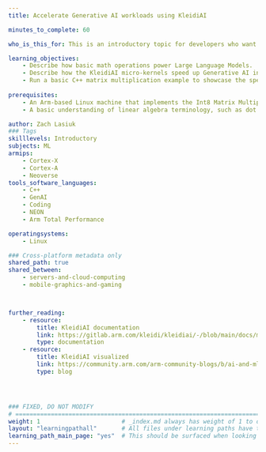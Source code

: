 ```yaml
---
title: Accelerate Generative AI workloads using KleidiAI 

minutes_to_complete: 60

who_is_this_for: This is an introductory topic for developers who want to learn how to use KleidiAI to accelerate the execution of Generative AI workloads on hardware.

learning_objectives: 
    - Describe how basic math operations power Large Language Models.
    - Describe how the KleidiAI micro-kernels speed up Generative AI inference performance.
    - Run a basic C++ matrix multiplication example to showcase the speedup that KleidiAI micro-kernels can deliver.
    
prerequisites:
    - An Arm-based Linux machine that implements the Int8 Matrix Multiplication (*i8mm*) architecture feature. The example in this Learning Path is run on an AWS Graviton 3 instance. Instructions on setting up an Arm-based server are [found here](https://learn.arm.com/learning-paths/servers-and-cloud-computing/csp/aws/).
    - A basic understanding of linear algebra terminology, such as dot product and matrix multiplication.

author: Zach Lasiuk
### Tags
skilllevels: Introductory 
subjects: ML
armips:
    - Cortex-X
    - Cortex-A
    - Neoverse
tools_software_languages:
    - C++
    - GenAI
    - Coding
    - NEON
    - Arm Total Performance

operatingsystems:
    - Linux

### Cross-platform metadata only
shared_path: true
shared_between:
    - servers-and-cloud-computing
    - mobile-graphics-and-gaming



further_reading:
    - resource:
        title: KleidiAI documentation
        link: https://gitlab.arm.com/kleidi/kleidiai/-/blob/main/docs/matmul_qsi4cx/README.md?ref_type=heads
        type: documentation
    - resource:
        title: KleidiAI visualized
        link: https://community.arm.com/arm-community-blogs/b/ai-and-ml-blog/posts/kleidiai
        type: blog




### FIXED, DO NOT MODIFY
# ================================================================================
weight: 1                       # _index.md always has weight of 1 to order correctly
layout: "learningpathall"       # All files under learning paths have this same wrapper
learning_path_main_page: "yes"  # This should be surfaced when looking for related content. Only set for _index.md of learning path content.
---
```

